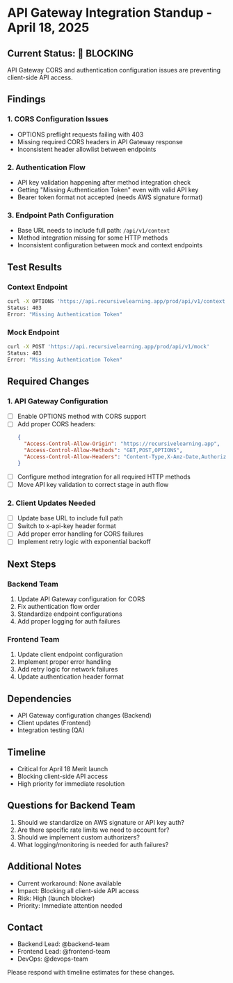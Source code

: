 # API Gateway Integration Standup - April 18, 2025

## Current Status: 🚨 BLOCKING
API Gateway CORS and authentication configuration issues are preventing client-side API access.

## Findings

### 1. CORS Configuration Issues
- OPTIONS preflight requests failing with 403
- Missing required CORS headers in API Gateway response
- Inconsistent header allowlist between endpoints

### 2. Authentication Flow
- API key validation happening after method integration check
- Getting "Missing Authentication Token" even with valid API key
- Bearer token format not accepted (needs AWS signature format)

### 3. Endpoint Path Configuration
- Base URL needs to include full path: `/api/v1/context`
- Method integration missing for some HTTP methods
- Inconsistent configuration between mock and context endpoints

## Test Results

### Context Endpoint
```bash
curl -X OPTIONS 'https://api.recursivelearning.app/prod/api/v1/context'
Status: 403
Error: "Missing Authentication Token"
```

### Mock Endpoint
```bash
curl -X POST 'https://api.recursivelearning.app/prod/api/v1/mock'
Status: 403
Error: "Missing Authentication Token"
```

## Required Changes

### 1. API Gateway Configuration
- [ ] Enable OPTIONS method with CORS support
- [ ] Add proper CORS headers:
  ```json
  {
    "Access-Control-Allow-Origin": "https://recursivelearning.app",
    "Access-Control-Allow-Methods": "GET,POST,OPTIONS",
    "Access-Control-Allow-Headers": "Content-Type,X-Amz-Date,Authorization,X-Api-Key,x-api-key,X-Project-ID"
  }
  ```
- [ ] Configure method integration for all required HTTP methods
- [ ] Move API key validation to correct stage in auth flow

### 2. Client Updates Needed
- [ ] Update base URL to include full path
- [ ] Switch to x-api-key header format
- [ ] Add proper error handling for CORS failures
- [ ] Implement retry logic with exponential backoff

## Next Steps

### Backend Team
1. Update API Gateway configuration for CORS
2. Fix authentication flow order
3. Standardize endpoint configurations
4. Add proper logging for auth failures

### Frontend Team
1. Update client endpoint configuration
2. Implement proper error handling
3. Add retry logic for network failures
4. Update authentication header format

## Dependencies
- API Gateway configuration changes (Backend)
- Client updates (Frontend)
- Integration testing (QA)

## Timeline
- Critical for April 18 Merit launch
- Blocking client-side API access
- High priority for immediate resolution

## Questions for Backend Team
1. Should we standardize on AWS signature or API key auth?
2. Are there specific rate limits we need to account for?
3. Should we implement custom authorizers?
4. What logging/monitoring is needed for auth failures?

## Additional Notes
- Current workaround: None available
- Impact: Blocking all client-side API access
- Risk: High (launch blocker)
- Priority: Immediate attention needed

## Contact
- Backend Lead: @backend-team
- Frontend Lead: @frontend-team
- DevOps: @devops-team

Please respond with timeline estimates for these changes. 